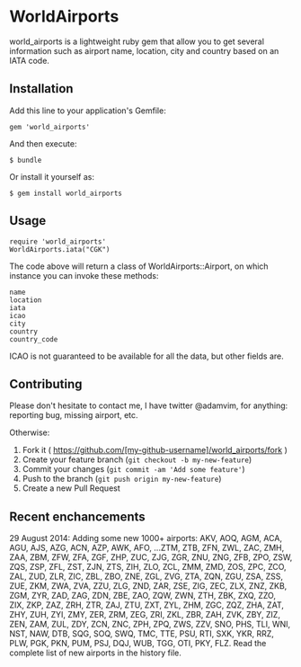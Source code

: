 # WorldAirports

world_airports is a lightweight ruby gem that allow you to get several information such as airport name, location, city and country based on an IATA code.

## Installation

Add this line to your application's Gemfile:

    gem 'world_airports'

And then execute:

    $ bundle

Or install it yourself as:

    $ gem install world_airports

## Usage

    require 'world_airports'
    WorldAirports.iata("CGK")
    
The code above will return a class of WorldAirports::Airport, on which instance you can invoke these methods:

    name
    location
    iata
    icao
    city
    country
    country_code
    
ICAO is not guaranteed to be available for all the data, but other fields are.

## Contributing

Please don't hesitate to contact me, I have twitter @adamvim, for anything: reporting bug, missing airport, etc.

Otherwise:

1. Fork it ( https://github.com/[my-github-username]/world_airports/fork )
2. Create your feature branch (`git checkout -b my-new-feature`)
3. Commit your changes (`git commit -am 'Add some feature'`)
4. Push to the branch (`git push origin my-new-feature`)
5. Create a new Pull Request

## Recent enchancements

29 August 2014:
Adding some new 1000+ airports: AKV, AOQ, AGM, ACA, AGU, AJS, AZG, ACN, AZP, AWK, AFO, ...ZTM, ZTB, ZFN, ZWL, ZAC, ZMH, ZAA, ZBM, ZFW, ZFA, ZGF, ZHP, ZUC, ZJG, ZGR, ZNU, ZNG, ZFB, ZPO, ZSW, ZQS, ZSP, ZFL, ZST, ZJN, ZTS, ZIH, ZLO, ZCL, ZMM, ZMD, ZOS, ZPC, ZCO, ZAL, ZUD, ZLR, ZIC, ZBL, ZBO, ZNE, ZGL, ZVG, ZTA, ZQN, ZGU, ZSA, ZSS, ZUE, ZKM, ZWA, ZVA, ZZU, ZLG, ZND, ZAR, ZSE, ZIG, ZEC, ZLX, ZNZ, ZKB, ZGM, ZYR, ZAD, ZAG, ZDN, ZBE, ZAO, ZQW, ZWN, ZTH, ZBK, ZXQ, ZZO, ZIX, ZKP, ZAZ, ZRH, ZTR, ZAJ, ZTU, ZXT, ZYL, ZHM, ZGC, ZQZ, ZHA, ZAT, ZHY, ZUH, ZYI, ZMY, ZER, ZRM, ZEG, ZRI, ZKL, ZBR, ZAH, ZVK, ZBY, ZIZ, ZEN, ZAM, ZUL, ZDY, ZCN, ZNC, ZPH, ZPQ, ZWS, ZZV, SNO, PHS, TLI, WNI, NST, NAW, DTB, SQG, SOQ, SWQ, TMC, TTE, PSU, RTI, SXK, YKR, RRZ, PLW, PGK, PKN, PUM, PSJ, DQJ, WUB, TGG, OTI, PKY, FLZ. Read the complete list of new airports in the history file.
